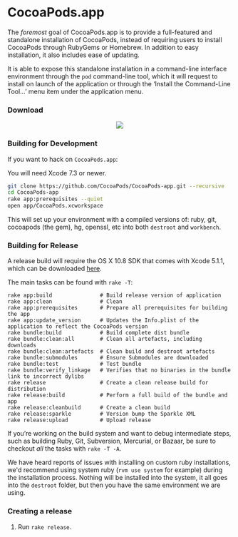 # CocoaPods.app

The _foremost_ goal of CocoaPods.app is to provide a full-featured and standalone installation of
CocoaPods, instead of requiring users to install CocoaPods through RubyGems or Homebrew. In addition
to easy installation, it also includes ease of updating.

It is able to expose this standalone installation in a command-line interface environment through
the `pod` command-line tool, which it will request to install on launch of the application or
through the ‘Install the Command-Line Tool…’ menu item under the application menu.

### Download

<p align="center">
<a href="https://github.com/CocoaPods/CocoaPods-app/releases/latest">
  <img src="https://raw.githubusercontent.com/CocoaPods/CocoaPods-app/master/assets/screenshot.png" />
  <a/>
</p>

### Building for Development

If you want to hack on `CocoaPods.app`:

You will need Xcode 7.3 or newer.

``` sh
git clone https://github.com/CocoaPods/CocoaPods-app.git --recursive
cd CocoaPods-app
rake app:prerequisites --quiet
open app/CocoaPods.xcworkspace
```

This will set up your environment with a compiled versions of: ruby, git, cocoapods (the gem), hg, openssl, etc into both `destroot` and `workbench`.

### Building for Release

A release build will require the OS X 10.8 SDK that comes with Xcode 5.1.1, which can be downloaded
[here](https://developer.apple.com/downloads).

The main tasks can be found with `rake -T`:

```
rake app:build               # Build release version of application
rake app:clean               # Clean
rake app:prerequisites       # Prepare all prerequisites for building the app
rake app:update_version      # Updates the Info.plist of the application to reflect the CocoaPods version
rake bundle:build            # Build complete dist bundle
rake bundle:clean:all        # Clean all artefacts, including downloads
rake bundle:clean:artefacts  # Clean build and destroot artefacts
rake bundle:submodules       # Ensure Submodules are downloaded
rake bundle:test             # Test bundle
rake bundle:verify_linkage   # Verifies that no binaries in the bundle link to incorrect dylibs
rake release                 # Create a clean release build for distribution
rake release:build           # Perform a full build of the bundle and app
rake release:cleanbuild      # Create a clean build
rake release:sparkle         # Version bump the Sparkle XML
rake release:upload          # Upload release
```

If you’re working on the build system and want to debug intermediate steps, such as building Ruby,
Git, Subversion, Mercurial, or Bazaar, be sure to checkout _all_ the tasks with `rake -T -A`.

We have heard reports of issues with installing on custom ruby installations, we'd recommend using system ruby (`rvm use system` for example) during the installation process. Nothing will be installed into the system, it all goes into the `destroot` folder, but then you have the same environment we are using.

### Creating a release

1. Run `rake release`.
